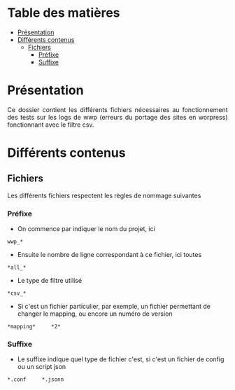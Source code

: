 # Table des matières

- [Présentation](#présentation)
- [Différents contenus](#différents-contenus)
  * [Fichiers](#fichiers)
    + [Préfixe](#préfixe)
    + [Suffixe](#suffixe)

# Présentation

<p align="justify">Ce dossier contient les différents fichiers nécessaires au fonctionnement des tests sur les logs de wwp
(erreurs du portage des sites en worpress) fonctionnant avec le filtre csv.</p>

# Différents contenus

## Fichiers

Les différents fichiers respectent les règles de nommage suivantes

### Préfixe

* On commence par indiquer le nom du projet, ici
```
wwp_*
```

* Ensuite le nombre de ligne correspondant à ce fichier, ici toutes
```
*all_*
```

* Le type de filtre utilisé
```
*csv_*
```

* Si c'est un fichier particulier, par exemple, un fichier permettant de changer le mapping, ou encore un numéro de version
```
*mapping*     *2*
```

### Suffixe

* Le suffixe indique quel type de fichier c'est, si c'est un fichier de config ou un script json
```
*.conf     *.jsonn
```
